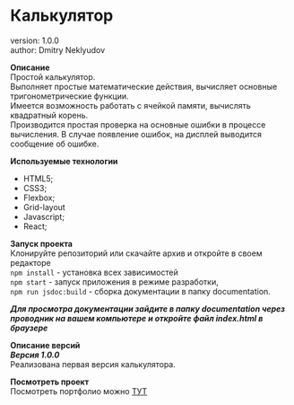 # Калькулятор

version: 1.0.0  
author: Dmitry Neklyudov

**Описание**  
Простой калькулятор.  
Выполняет простые математические действия, вычисляет основные тригонометрические функции.  
Имеется возможность работать с ячейкой памяти, вычислять квадратный корень.  
Производится простая проверка на основные ошибки в процессе вычисления. В случае появление ошибок, на дисплей
выводится сообщение об ошибке.

**Используемые технологии**

- HTML5;
- CSS3;
- Flexbox;
- Grid-layout
- Javascript;
- React;

**Запуск проекта**  
Клонируйте репозиторий или скачайте архив и откройте в своем редакторе  
`npm install` - установка всех зависимостей  
`npm start` - запуск приложения в режиме разработки,  
`npm run jsdoc:build` - сборка документации в папку documentation.

**_Для просмотра документации зайдите в папку documentation через проводник на вашем компьютере и
откройте файл index.html в браузере_**

**Описание версий**  
**_Версия 1.0.0_**  
Реализована первая версия калькулятора.

**Посмотреть проект**  
Посмотреть портфолио можно <a href="https://dnwd843.github.io/calculator/. " target="_blank" rel="noreferrer noopener">ТУТ</a>
